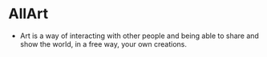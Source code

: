 # AllArt
* Art is a way of interacting with other people and being able to share and show the world, in a free way, your own creations.
